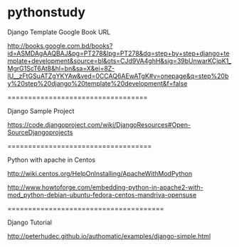 pythonstudy
===========

Django Template Google Book URL

http://books.google.com.bd/books?id=ASMDAgAAQBAJ&pg=PT278&lpg=PT278&dq=step+by+step+django+template+development&source=bl&ots=CJd9VA4ghH&sig=39bUnwarKCjpK1_MgrG1ScT6At8&hl=bn&sa=X&ei=8Z-lU__zFtGSuATZgYKYAw&ved=0CCAQ6AEwATgK#v=onepage&q=step%20by%20step%20django%20template%20development&f=false

==================================


Django Sample Project

https://code.djangoproject.com/wiki/DjangoResources#Open-SourceDjangoprojects

===================================


Python with apache in Centos

http://wiki.centos.org/HelpOnInstalling/ApacheWithModPython

http://www.howtoforge.com/embedding-python-in-apache2-with-mod_python-debian-ubuntu-fedora-centos-mandriva-opensuse

======================================

Django Tutorial

http://peterhudec.github.io/authomatic/examples/django-simple.html

